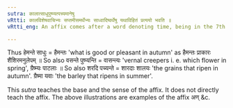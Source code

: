 ```yaml
---
sutra: कालात्साधुपुष्प्यत्पच्यमानेषु
vRtti: कालविशेषवाचिभ्यः सप्तमीसमर्थेभ्यः साध्वादिष्वर्थेषु यथाविहितं प्रत्ययो भवति ॥
vRtti_eng: An affix comes after a word denoting time, being in the 7th case in construction, in the sense of 'being good,' 'flowering' or 'ripening therein'.

---
```

Thus हेमन्ते साधुः = हैमन्तः 'what is good or pleasant in autumn' as हैमन्तः प्राकारः शैशिरमनुलेपम् ॥ So also वसन्ते पुष्प्यन्ति = वासन्त्यः 'vernal creepers i. e. which flower in spring', ग्रैष्म्यः पाटलाः ॥ So also शरदि पच्यन्ते = शारदाः शालयः 'the grains that ripen in autumn'. ग्रैष्मा यवाः 'the barley that ripens in summer'.

This _sutra_ teaches the base and the sense of the affix. It does not directly teach the affix. The above illustrations are examples of the affix अण् &c.